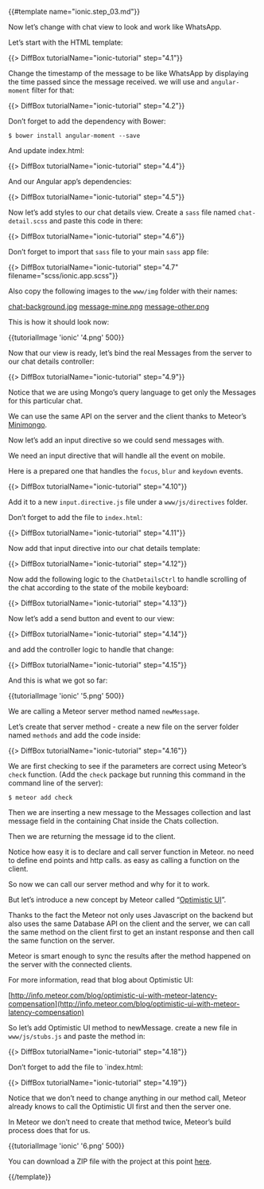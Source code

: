 {{#template name="ionic.step_03.md"}}

Now let’s change with chat view to look and work like WhatsApp.

Let’s start with the HTML template:

{{> DiffBox tutorialName="ionic-tutorial" step="4.1"}}

Change the timestamp of the message to be like WhatsApp by displaying the time passed since the message received. we will use and `angular-moment` filter for that:

{{> DiffBox tutorialName="ionic-tutorial" step="4.2"}}

Don’t forget to add the dependency with Bower:

    $ bower install angular-moment --save

And update index.html:

{{> DiffBox tutorialName="ionic-tutorial" step="4.4"}}

And our Angular app’s dependencies:

{{> DiffBox tutorialName="ionic-tutorial" step="4.5"}}

Now let’s add styles to our chat details view. Create a `sass` file named `chat-detail.scss` and paste this code in there:

{{> DiffBox tutorialName="ionic-tutorial" step="4.6"}}

Don’t forget to import that `sass` file to your main `sass` app file:

{{> DiffBox tutorialName="ionic-tutorial" step="4.7" filename="scss/ionic.app.scss"}}

Also copy the following images to the `www/img` folder with their names:

[chat-background.jpg](https://raw.githubusercontent.com/idanwe/ionic-cli-meteor-whatsapp-tutorial/6bc38ead9ec5d18f38314f7ce6ff091ec903e2c1/www/img/chat-background.jpg)
[message-mine.png](https://raw.githubusercontent.com/idanwe/ionic-cli-meteor-whatsapp-tutorial/6bc38ead9ec5d18f38314f7ce6ff091ec903e2c1/www/img/message-mine.png)
[message-other.png](https://raw.githubusercontent.com/idanwe/ionic-cli-meteor-whatsapp-tutorial/6bc38ead9ec5d18f38314f7ce6ff091ec903e2c1/www/img/message-other.png)

This is how it should look now:

{{tutorialImage 'ionic' '4.png' 500}}

Now that our view is ready, let’s bind the real Messages from the server to our chat details controller:

{{> DiffBox tutorialName="ionic-tutorial" step="4.9"}}

Notice that we are using Mongo’s query language to get only the Messages for this particular chat.

We can use the same API on the server and the client thanks to Meteor’s [Minimongo](https://www.meteor.com/mini-databases).

Now let’s add an input directive so we could send messages with.

We need an input directive that will handle all the event on mobile.

Here is a prepared one that handles the `focus`, `blur` and `keydown` events.

{{> DiffBox tutorialName="ionic-tutorial" step="4.10"}}

Add it to a new `input.directive.js` file under a `www/js/directives` folder.

Don’t forget to add the file to `index.html`:

{{> DiffBox tutorialName="ionic-tutorial" step="4.11"}}

Now add that input directive into our chat details template:

{{> DiffBox tutorialName="ionic-tutorial" step="4.12"}}

Now add the following logic to the `ChatDetailsCtrl` to handle scrolling of the chat according to the state of the mobile keyboard:

{{> DiffBox tutorialName="ionic-tutorial" step="4.13"}}

Now let’s add a send button and event to our view:

{{> DiffBox tutorialName="ionic-tutorial" step="4.14"}}

and add the controller logic to handle that change:

{{> DiffBox tutorialName="ionic-tutorial" step="4.15"}}

And this is what we got so far:

{{tutorialImage 'ionic' '5.png' 500}}

We are calling a Meteor server method named `newMessage`.

Let’s create that server method - create a new file on the server folder named `methods` and add the code inside:

{{> DiffBox tutorialName="ionic-tutorial" step="4.16"}}

We are first checking to see if the parameters are correct using Meteor’s `check` function.
(Add the `check` package but running this command in the command line of the server):

    $ meteor add check

Then we are inserting a new message to the Messages collection and last message field in the containing Chat inside the Chats collection.

Then we are returning the message id to the client.

Notice how easy it is to declare and call server function in Meteor. no need to define end points and http calls. as easy as calling a function on the client.

So now we can call our server method and why for it to work.

But let’s introduce a new concept by Meteor called “[Optimistic UI](http://info.meteor.com/blog/optimistic-ui-with-meteor-latency-compensation)”.

Thanks to the fact the Meteor not only uses Javascript on the backend but also uses the same Database API on the client and the server, we can call the same method on the client first to get an instant response and then call the same function on the server.

Meteor is smart enough to sync the results after the method happened on the server with the connected clients.

For more information, read that blog about Optimistic UI:

[http://info.meteor.com/blog/optimistic-ui-with-meteor-latency-compensation](http://info.meteor.com/blog/optimistic-ui-with-meteor-latency-compensation)

So let’s add Optimistic UI method to newMessage. create a new file in `www/js/stubs.js` and paste the method in:

{{> DiffBox tutorialName="ionic-tutorial" step="4.18"}}

Don’t forget to add the file to `index.html:

{{> DiffBox tutorialName="ionic-tutorial" step="4.19"}}

Notice that we don’t need to change anything in our method call, Meteor already knows to call the Optimistic UI first and then the server one.

In Meteor we don’t need to create that method twice, Meteor’s build process does that for us.

{{tutorialImage 'ionic' '6.png' 500}}

You can download a ZIP file with the project at this point [here](https://github.com/idanwe/ionic-cli-meteor-whatsapp-tutorial/archive/c5039ed596ff07bf9101630823d655ad4e5281c1.zip).

{{/template}}
